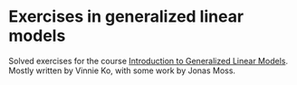 # Exercises in generalized linear models
Solved exercises for the course [Introduction to Generalized Linear Models](https://www.uio.no/studier/emner/matnat/math/STK3100). Mostly written by Vinnie Ko, with some work by Jonas Moss.
